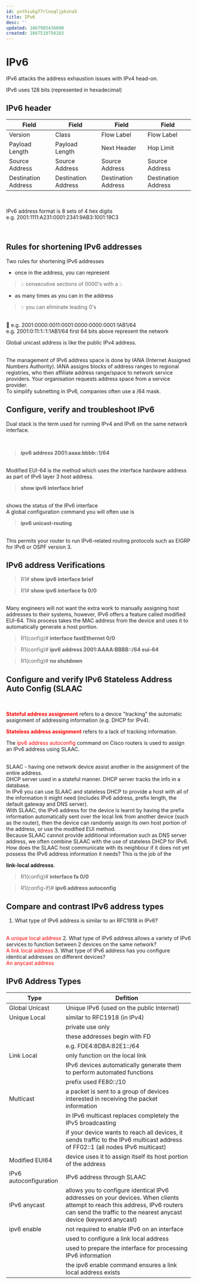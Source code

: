 ```yaml
---
id: yxthiukg77rlnoqljpkzna5
title: IPv6
desc: ''
updated: 1667985436098
created: 1667510756183
---
```

# IPv6

IPv6 attacks the address exhaustion issues with IPv4 head-on.

IPv6 uses 128 bits (represented in hexadecimal)

## IPv6 header   
| Field| Field | Field | Field|
|------|-------|-------|-------|
| Version| Class | Flow Label | Flow Label|
| Payload Length |  Payload Length | Next Header | Hop Limit| 
| Source Address | Source Address |Source Address |Source Address |
| Destination Address | Destination Address | Destination Address | Destination Address |

<br>

IPv6 address format is 8 sets of 4 hex digits 
<br>
e.g. 2001:1111:A231:0001:2341:9AB3:1001:19C3

<br>

## Rules for shortening IPv6 addresses

Two rules for shortening IPv6 addresses 

* once in the address, you can represent
>  💡 consecutive sections of 0000's with a :: 
* as many times as you can in the address
>  💡 you can eliminate leading 0's 

<br>
🛑
e.g. 2001:0000:0011:0001:0000:0000:0001:1AB1/64

<br>
e.g. 2001:0:11:1::1:1AB1/64
first 64 bits above represent the network

Global unicast address is like the public IPv4 address.

<br>
The management of IPv6 address space is done by IANA (Internet Assigned Numbers Authority). IANA assigns blocks of address ranges to regional registries, who then affiliate address range/space to network service providers. Your organisation requests address space from a service provider.

<br>
To simplify subnetting in IPv6, companies often use a /64 mask.

## Configure, verify and troubleshoot IPv6
Dual stack is the term used for running IPv4 and IPv6 on the same network interface.

<br>

> **ipv6 address 2001:aaaa:bbbb::1/64**

<br>
Modified EUI-64 is the method which uses the interface hardware address as part of IPv6 layer 3 host address.

> **show ipv6 interface brief**
<br>
shows the status of the IPv6 interface

<br>
A global configuration command you will often use is 

> **ipv6 unicast-routing**
<br>
This permits your router to run IPv6-related routing protocols such as EIGRP for IPv6 or OSPF version 3.

## IPv6 address Verifications

> R1# **show ipv6 interface brief**

> R1# **show ipv6 interface fa 0/0**

<br>
Many engineers will not want the extra work to manually assigning host addresses to their systems, however, IPv6 offers a feature called modified EUI-64. This process takes the MAC address from the device and uses it to automatically generate a host portion.

<br>

> R1(config)# **interface fastEthernet 0/0**

> R1(config)# **ipv6 address 2001:AAAA:BBBB::/64 eui-64**

> R1(config)# **no shutdown**

## Configure and verify IPv6 Stateless Address Auto Config (SLAAC

<br>

<font color="red">**Stateful address assignment**</font> refers to a device "tracking" the automatic assignment of addressing information (e.g. DHCP for IPv4).


<font color="red">**Stateless address assignment**</font> refers to a lack of tracking information.

The <font color="red">ipv6 address autoconfig</font> command on Cisco routers is used to assign an IPv6 address using SLAAC.

<br>
SLAAC - having one network device assist another in the assignment of the entire address.


<br>
DHCP server used in a stateful manner.
DHCP server tracks the info in a database.


<br>
In IPv6 you can use SLAAC and stateless DHCP to provide a host with all of the information it might need (includes IPv6 address, prefix length, the default gateway and DNS server).


<br>
With SLAAC, the IPv6 address for the device is learnt by having the prefix information automatically sent over the local link from another device (such as the router), then the device can randomly assign its own host portion of the address, or use the modified EUI method.


<br>
Because SLAAC cannot provide additional information such as DNS server address, we often combine SLAAC with the use of stateless DHCP for IPv6.


<br>
How does the SLAAC host communicate with its neighbour if it does not yet possess the IPv6 address information it needs? This is the job of the 

**link-local addresss**. 

> R1(config)# **interface fa 0/0**

> R1(config-if)# **ipv6 address autoconfig**

## Compare and contrast IPv6 address types
1. What type of IPv6 address is similar to an RFC1918 in IPv6? 
<br>
<font color="red">A unique local address</font>
2. What type of IPv6 address allows a variety of IPv6 services to function between 2 devices on the same network? 
<br>
<font color="red">A link local address</font>
3. What type of IPv6 address has you configure identical addresses on different devices? 
<br>
<font color="red">An anycast address</font>


## IPv6 Address Types
| Type| Defition |
|------|-------|
| Global Unicast| Unique IPv6 (used on the public Internet) |
| Unique Local| similar to RFC1918 (in IPv4) |
| | private use only |
| | these addresses begin with FD |
| | e.g. FDE4:8DBA:82E1::/64 |
|Link Local | only function on the local link |
| | IPv6 devices automatically generate them to perform automated functions |
| | prefix used FE80::/10 |
| Multicast | a packet is sent to a group of devices interested in receiving the packet information |
| | in IPv6 multicast replaces completely the IPv5 broadcasting |
| | if your device wants to reach all devices, it sends traffic to the IPv6 multicast address of FF02::1 (all nodes IPv6 multicast) |
| Modified EUI64 | device uses it to assign itself its host portion of the address |
| IPv6 autoconfiguration | IPv6 address through SLAAC |
| IPv6 anycast | allows you to configure identical IPv6 addresses on your devices. When clients attempt to reach this address, IPv6 routers can send the traffic to the nearest anycast device (keyword anycast) |
| ipv6 enable | not required to enable IPv6 on an interface |
| | used to configure a link local address |
| | used to prepare the interface for processing IPv6 information |
| | the ipv6 enable command ensures a link local address exists |













